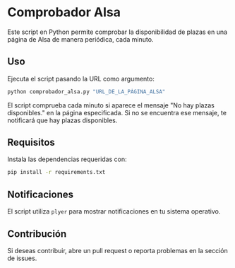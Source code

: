 # Comprobador Alsa

Este script en Python permite comprobar la disponibilidad de plazas en una página de Alsa de manera periódica, cada minuto.

## Uso

Ejecuta el script pasando la URL como argumento:

```bash
python comprobador_alsa.py "URL_DE_LA_PÁGINA_ALSA"
```

El script comprueba cada minuto si aparece el mensaje "No hay plazas disponibles." en la página especificada. Si no se encuentra ese mensaje, te notificará que hay plazas disponibles.

## Requisitos

Instala las dependencias requeridas con:

```bash
pip install -r requirements.txt
```

## Notificaciones

El script utiliza `plyer` para mostrar notificaciones en tu sistema operativo.

## Contribución

Si deseas contribuir, abre un pull request o reporta problemas en la sección de issues.
